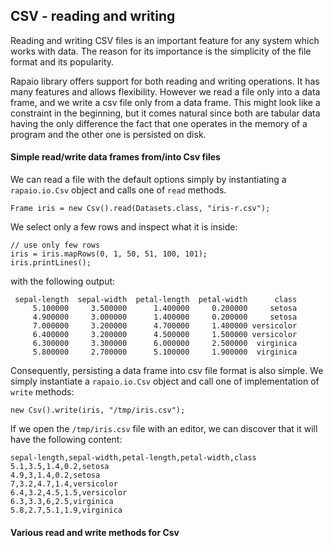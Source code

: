 ## CSV - reading and writing

Reading and writing CSV files is an important feature for any
system which works with data. The reason for its importance is the
simplicity of the file format and its popularity.

Rapaio library offers support for both reading and writing operations.
It has many features and allows flexibility. However we read a file
only into a data frame, and we write a csv file only from a data frame.
This might look like a constraint in the beginning, but it comes natural
since both are tabular data having the only difference the fact that
one operates in the memory of a program and the other one is persisted
on disk.

#### Simple read/write data frames from/into Csv files

We can read a file with the default options simply by instantiating
a `rapaio.io.Csv` object and calls one of `read` methods.

    Frame iris = new Csv().read(Datasets.class, "iris-r.csv");

We select only a few rows and inspect what it is inside:

    // use only few rows
    iris = iris.mapRows(0, 1, 50, 51, 100, 101);
    iris.printLines();

with the following output:

     sepal-length  sepal-width  petal-length  petal-width      class
         5.100000     3.500000      1.400000     0.200000     setosa
         4.900000     3.000000      1.400000     0.200000     setosa
         7.000000     3.200000      4.700000     1.400000 versicolor
         6.400000     3.200000      4.500000     1.500000 versicolor
         6.300000     3.300000      6.000000     2.500000  virginica
         5.800000     2.700000      5.100000     1.900000  virginica

Consequently, persisting a data frame into csv file format is also
simple. We simply instantiate a `rapaio.io.Csv` object and call one
of implementation of `write` methods:

    new Csv().write(iris, "/tmp/iris.csv");

If we open the `/tmp/iris.csv` file with an editor, we can discover
that it will have the following content:

    sepal-length,sepal-width,petal-length,petal-width,class
    5.1,3.5,1.4,0.2,setosa
    4.9,3,1.4,0.2,setosa
    7,3.2,4.7,1.4,versicolor
    6.4,3.2,4.5,1.5,versicolor
    6.3,3.3,6,2.5,virginica
    5.8,2.7,5.1,1.9,virginica

#### Various read and write methods for Csv

